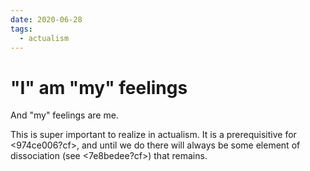 ```yaml
---
date: 2020-06-28
tags:
  - actualism
---
```


# "I" am "my" feelings

And "my" feelings are me. 

This is super important to realize in actualism. It is a prerequisitive for <974ce006?cf>, and until we do there will always be some element of dissociation (see <7e8bedee?cf>) that remains.

